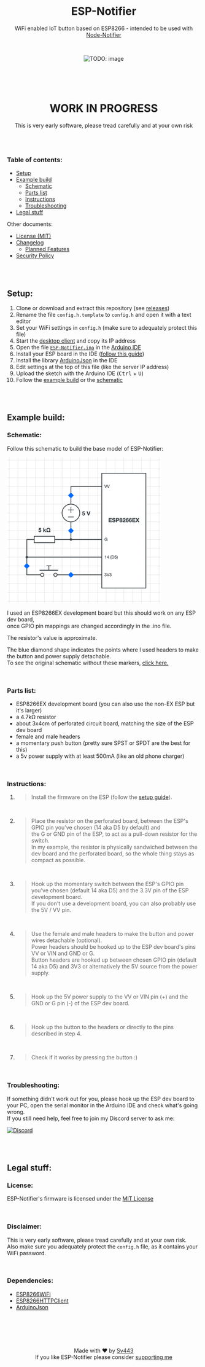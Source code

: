 <div align="center" style="text-align: center;">

# ESP-Notifier
WiFi enabled IoT button based on ESP8266 - intended to be used with [Node-Notifier](https://github.com/Sv443/Node-Notifier)

<br>

![TODO: image](./.github/esp-notifier.png)

<br><br><br>

# WORK IN PROGRESS
This is very early software, please tread carefully and at your own risk

</div>

<br><br>

### Table of contents:
- [Setup](#setup)
- [Example build](#example-build)
    - [Schematic](#schematic)
    - [Parts list](#parts-list)
    - [Instructions](#instructions)
    - [Troubleshooting](#troubleshooting)
- [Legal stuff](#legal-stuff)

Other documents:
- [License (MIT)](./LICENSE.txt)
- [Changelog](./changelog.md#readme)
    - [Planned Features](./changelog.md#planned-features)
- [Security Policy](./.github/SECURITY.md#readme)

<br><br>

## Setup:
1. Clone or download and extract this repository (see [releases](https://github.com/Sv443/ESP-Notifier/releases))
2. Rename the file `config.h.template` to `config.h` and open it with a text editor
3. Set your WiFi settings in `config.h` (make sure to adequately protect this file)
4. Start the [desktop client](https://github.com/Sv443/Node-Notifier) and copy its IP address
5. Open the file [`ESP-Notifier.ino`](./ESP-Notifier.ino) in the [Arduino IDE](https://www.arduino.cc/en/software)
6. Install your ESP board in the IDE ([follow this guide](https://arduino-esp8266.readthedocs.io/en/latest/installing.html))
7. Install the library [ArduinoJson](https://arduinojson.org/) in the IDE
8. Edit settings at the top of this file (like the server IP address)
9. Upload the sketch with the Arduino IDE (<kbd>Ctrl</kbd> + <kbd>U</kbd>)
10. Follow the [example build](#example-build) or the [schematic](#schematic)

<br><br>

## Example build:
### Schematic:
Follow this schematic to build the base model of ESP-Notifier:  

[![schematic image](./.github/schematic_headers.png)](./.github/schematic_headers.png)
  
I used an ESP8266EX development board but this should work on any ESP dev board,  
once GPIO pin mappings are changed accordingly in the .ino file.  
  
The resistor's value is approximate.  
  
The blue diamond shape indicates the points where I used headers to make the button and power supply detachable.  
To see the original schematic without these markers, [click here.](./.github/schematic.png)

<br>

### Parts list:
- ESP8266EX development board (you can also use the non-EX ESP but it's larger)
- a 4.7kΩ resistor
- about 3x4cm of perforated circuit board, matching the size of the ESP dev board
- female and male headers
- a momentary push button (pretty sure SPST or SPDT are the best for this)
- a 5v power supply with at least 500mA (like an old phone charger)

<br>

### Instructions:
1. > Install the firmware on the ESP (follow the [setup guide](#setup)).

<br>

2. > Place the resistor on the perforated board, between the ESP's GPIO pin you've chosen (14 aka D5 by default) and  
   > the G or GND pin of the ESP, to act as a pull-down resistor for the switch.  
   > In my example, the resistor is physically sandwiched between the dev board and the perforated board, so the whole thing stays as compact as possible.

<br>

3. > Hook up the momentary switch between the ESP's GPIO pin you've chosen (default 14 aka D5) and the 3.3V pin of the ESP development board.  
   > If you don't use a development board, you can also probably use the 5V / VV pin.

<br>

4. > Use the female and male headers to make the button and power wires detachable (optional).  
   > Power headers should be hooked up to the ESP dev board's pins VV or VIN and GND or G.  
   > Button headers are hooked up between chosen GPIO pin (default 14 aka D5) and 3V3 or alternatively the 5V source from the power supply.

<br>

5. > Hook up the 5V power supply to the VV or VIN pin (+) and the GND or G pin (-) of the ESP dev board.

<br>

6. > Hook up the button to the headers or directly to the pins described in step 4.

<br>

7. > Check if it works by pressing the button :)

<br>

### Troubleshooting:
If something didn't work out for you, please hook up the ESP dev board to your PC, open the serial monitor in the Arduino IDE and check what's going wrong.  
If you still need help, feel free to join my Discord server to ask me:  
  
[![Discord](https://img.shields.io/discord/565933531214118942)](https://dc.sv443.net/)

<br><br>

## Legal stuff:

### License:
ESP-Notifier's firmware is licensed under the [MIT License](./LICENSE.txt)

<br>

### Disclaimer:
This is very early software, please tread carefully and at your own risk.  
Also make sure you adequately protect the `config.h` file, as it contains your WiFi password.

<br>

### Dependencies:
- [ESP8266WiFi](https://github.com/esp8266/Arduino/tree/master/libraries/ESP8266WiFi)
- [ESP8266HTTPClient](https://github.com/esp8266/Arduino/tree/master/libraries/ESP8266HTTPClient)
- [ArduinoJson](https://arduinojson.org/)

<br><br>
<br><br>

<div align="center" style="text-align: center;">

Made with ❤️ by [Sv443](https://github.com/Sv443)  
If you like ESP-Notifier please consider [supporting me](https://github.com/sponsors/Sv443)

</div>
